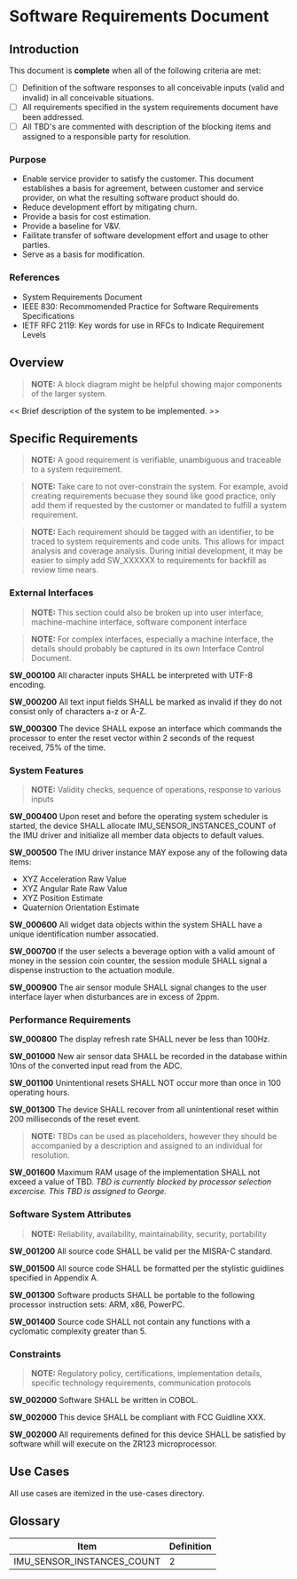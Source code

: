 # Software Requirements Document

## Introduction

This document is **complete** when all of the following criteria are met:
- [ ] Definition of the software responses to all conceivable inputs (valid and invalid) in all conceivable situations.
- [ ] All requirements specified in the system requirements document have been addressed. 
- [ ] All TBD's are commented with description of the blocking items and assigned to a responsible party for resolution.

### Purpose

- Enable service provider to satisfy the customer. This document establishes a basis for agreement, between customer and service provider, on what the resulting software product should do. 
- Reduce development effort by mitigating churn.
- Provide a basis for cost estimation.
- Provide a baseline for V&V.
- Failitate transfer of software development effort and usage to other parties.
- Serve as a basis for modification.

### References

- System Requirements Document
- IEEE 830: Recommomended Practice for Software Requirements Specifications
- IETF RFC 2119: Key words for use in RFCs to Indicate Requirement Levels

## Overview

> **NOTE:** A block diagram might be helpful showing major components of the larger system. 

<< Brief description of the system to be implemented. >>

## Specific Requirements

> **NOTE:** A good requirement is verifiable, unambiguous and traceable to a system requirement.   

> **NOTE:** Take care to not over-constrain the system. For example, avoid creating requirements becuase they sound like good practice, only add them if requested by the customer or mandated to fulfill a system requirement.

> **NOTE:** Each requirement should be tagged with an identifier, to be traced to system requirements and code units. This allows for impact analysis and coverage analysis. During initial development, it may be easier to simply add SW_XXXXXX to requirements for backfill as review time nears.

### External Interfaces

> **NOTE:** This section could also be broken up into user interface, machine-machine interface, software component interface  

> **NOTE:** For complex interfaces, especially a machine interface, the details should probably be captured in its own Interface Control Document.

**SW_000100** All character inputs SHALL be interpreted with UTF-8 encoding. 

**SW_000200** All text input fields SHALL be marked as invalid if they do not consist only of characters a-z or A-Z. 

**SW_000300** The device SHALL expose an interface which commands the processor to enter the reset vector within 2 seconds of the request received, 75% of the time.

### System Features

> **NOTE:** Validity     checks, sequence of operations, response to various inputs

**SW_000400** Upon reset and before the operating system scheduler is started, the device SHALL allocate IMU_SENSOR_INSTANCES_COUNT of the IMU driver and initialize all member data objects to default values. 

**SW_000500** The IMU driver instance MAY expose any of the following data items:
- XYZ Acceleration Raw Value
- XYZ Angular Rate Raw Value
- XYZ Position Estimate
- Quaternion Orientation Estimate

**SW_000600** All widget data objects within the system SHALL have a unique identification number assocatied.

**SW_000700** If the user selects a beverage option with a valid amount of money in the session coin counter, the session module SHALL signal a dispense instruction to the actuation module. 

**SW_000900** The air sensor module SHALL signal changes to the user interface layer when disturbances are in excess of 2ppm.

### Performance Requirements

**SW_000800** The display refresh rate SHALL never be less than 100Hz. 

**SW_001000** New air sensor data SHALL be recorded in the database within 10ns of the converted input read from the ADC. 

**SW_001100** Unintentional resets SHALL NOT occur more than once in 100 operating hours.

**SW_001300** The device SHALL recover from all unintentional reset within 200 milliseconds of the reset event.

> **NOTE:** TBDs can be used as placeholders, however they should be accompanied by a description and assigned to an individual for resolution.

**SW_001600** Maximum RAM usage of the implementation SHALL not exceed a value of TBD. *TBD is currently blocked by processor selection excercise. This TBD is assigned to George.*

### Software System Attributes

> **NOTE:** Reliability, availability, maintainability, security, portability

**SW_001200** All source code SHALL be valid per the MISRA-C standard.

**SW_001500** All source code SHALL be formatted per the stylistic guidlines specified in Appendix A.

**SW_001300** Software products SHALL be portable to the following processor instruction sets: ARM, x86, PowerPC.

**SW_001400** Source code SHALL not contain any functions with a cyclomatic complexity greater than 5.

### Constraints

> **NOTE:** Regulatory policy, certifications, implementation details, specific technology requirements, communication protocols

**SW_002000** Software SHALL be written in COBOL.

**SW_002000** This device SHALL be compliant with FCC Guidline XXX.

**SW_002000** All requirements defined for this device SHALL be satisfied by software whill will execute on the ZR123 microprocessor.

## Use Cases

All use cases are itemized in the use-cases directory.

## Glossary

|Item|Definition|
|---|---|
|IMU_SENSOR_INSTANCES_COUNT|2|

